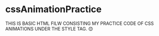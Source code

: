 # cssAnimationPractice
THIS IS BASIC HTML FILW CONSISTING MY PRACTICE CODE OF CSS ANIMATIONS UNDER THE STYLE TAG. 😊
